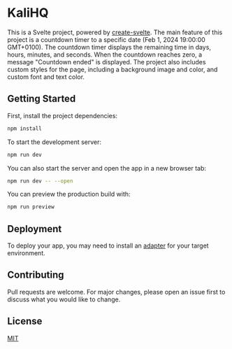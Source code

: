 # KaliHQ

This is a Svelte project, powered by [create-svelte](https://github.com/sveltejs/kit/tree/master/packages/create-svelte). The main feature of this project is a countdown timer to a specific date (Feb 1, 2024 19:00:00 GMT+0100). The countdown timer displays the remaining time in days, hours, minutes, and seconds. When the countdown reaches zero, a message "Countdown ended" is displayed. The project also includes custom styles for the page, including a background image and color, and custom font and text color.

## Getting Started

First, install the project dependencies:
```bash
npm install
```

To start the development server:
```bash
npm run dev
```

You can also start the server and open the app in a new browser tab:
```bash
npm run dev -- --open
```

You can preview the production build with:
```bash
npm run preview
```

## Deployment

To deploy your app, you may need to install an [adapter](https://kit.svelte.dev/docs/adapters) for your target environment.

## Contributing

Pull requests are welcome. For major changes, please open an issue first to discuss what you would like to change.

## License

[MIT](https://choosealicense.com/licenses/mit/)
